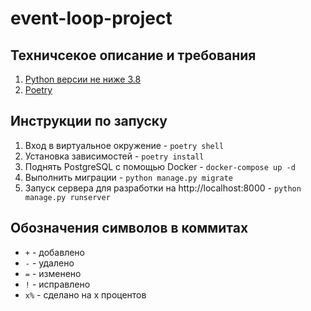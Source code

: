 # event-loop-project

## Техничсекое описание и требования

1. [Python версии не ниже 3.8](https://www.python.org/)
2. [Poetry](https://python-poetry.org/)

##  Инструкции по запуску

1. Вход в виртуальное окружение - `poetry shell`
2. Установка зависимостей - `poetry install`
3. Поднять PostgreSQL с помощью Docker - `docker-compose up -d`
4. Выполнить миграции - `python manage.py migrate` 
5. Запуск сервера для разработки на http://localhost:8000 - `python manage.py runserver`


## Обозначения символов в коммитах

- `+` - добавлено
- `-` - удалено
- `=` - изменено
- `!` - исправлено
- `x%` - сделано на x процентов